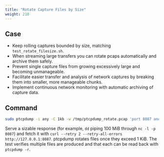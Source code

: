 ```yaml
---
title: "Rotate Capture Files by Size"
weight: 210
---
```


## Case

- Keep rolling captures bounded by size, matching `test_rotate_filesize.sh`.
- When streaming large transfers you can rotate pcaps automatically and archive them safely.
- Prevent single capture files from growing excessively large and becoming unmanageable.
- Facilitate easier transfer and analysis of network captures by breaking them into smaller, more manageable chunks.
- Implement continuous network monitoring with automatic archiving of capture data.

## Command

```bash
sudo ptcpdump -i any -C 1kb -w /tmp/ptcpdump_rotate.pcap 'port 8087 and host 127.0.0.1'
```

Serve a sizable response (for example, `dd` piping 100 MiB through `nc -l -p 8087`) 
and fetch it with `curl --retry 2 --retry-all-errors http://127.0.0.1:8087`. 
ptcpdump rotates files once they exceed 1 KiB. The test verifies multiple 
files are produced and that each can be read back with `ptcpdump -r`.
